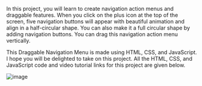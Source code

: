 In this project, you will learn to create navigation action menus and draggable features. When you click on the plus icon at the top of the screen, five navigation buttons will appear with beautiful animation and align in a half-circular shape. You can also make it a full circular shape by adding navigation buttons. You can drag this navigation action menu vertically.

This Draggable Navigation Menu is made using HTML, CSS, and JavaScript. I hope you will be delighted to take on this project. All the HTML, CSS, and JavaScript code and video tutorial links for this project are given below.

![image](https://github.com/user-attachments/assets/2d2fcc23-e406-45b1-92b1-f34af014eeb7)
